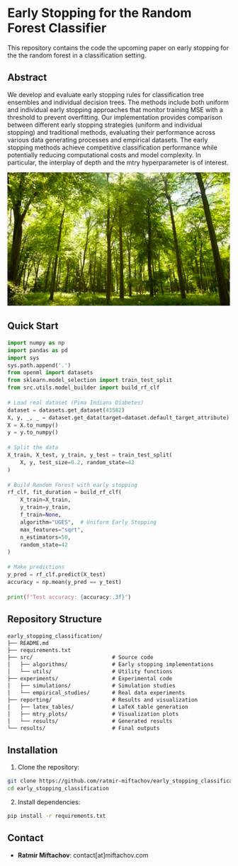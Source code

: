 # Early Stopping for the Random Forest Classifier

This repository contains the code the upcoming paper on early stopping for the the random forest in a classification setting.


## Abstract

We develop and evaluate early stopping rules for classification tree ensembles and individual decision trees. The methods include both uniform and individual early stopping approaches that monitor training MSE with a threshold to prevent overfitting. Our implementation provides comparison between different early stopping strategies (uniform and individual stopping) and traditional methods, evaluating their performance across various data generating processes and empirical datasets. The early stopping methods achieve competitive classification performance while potentially reducing computational costs and model complexity. In particular, the interplay of depth and the mtry hyperparameter is of interest.


![Random Forest Early Stopping](docs/images/forest.png)

## Quick Start

```python
import numpy as np
import pandas as pd
import sys
sys.path.append('.')
from openml import datasets
from sklearn.model_selection import train_test_split
from src.utils.model_builder import build_rf_clf

# Load real dataset (Pima Indians Diabetes)
dataset = datasets.get_dataset(43582)
X, y, _, _ = dataset.get_data(target=dataset.default_target_attribute)
X = X.to_numpy()
y = y.to_numpy()

# Split the data
X_train, X_test, y_train, y_test = train_test_split(
    X, y, test_size=0.2, random_state=42
)

# Build Random Forest with early stopping
rf_clf, fit_duration = build_rf_clf(
    X_train=X_train,
    y_train=y_train,
    f_train=None,  
    algorithm="UGES",  # Uniform Early Stopping
    max_features="sqrt",
    n_estimators=50,
    random_state=42
)

# Make predictions
y_pred = rf_clf.predict(X_test)
accuracy = np.mean(y_pred == y_test)

print(f"Test accuracy: {accuracy:.3f}")

```

## Repository Structure

```
early_stopping_classification/
├── README.md
├── requirements.txt
├── src/                         # Source code
│   ├── algorithms/              # Early stopping implementations
│   └── utils/                   # Utility functions
├── experiments/                 # Experimental code
│   ├── simulations/             # Simulation studies
│   └── empirical_studies/       # Real data experiments
├── reporting/                   # Results and visualization
│   ├── latex_tables/            # LaTeX table generation
│   ├── mtry_plots/              # Visualization plots
│   └── results/                 # Generated results
└── results/                     # Final outputs
```

## Installation

1. Clone the repository:
```bash
git clone https://github.com/ratmir-miftachov/early_stopping_classification.git
cd early_stopping_classification
```

2. Install dependencies:
```bash
pip install -r requirements.txt
```


## Contact

* **Ratmir Miftachov**: contact[at]miftachov.com
